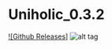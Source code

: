# Uniholic_0.3.2
[![Github Releases]]()
![alt tag](https://raw.github.com/HBProRu/Uniholic_0.3.2/master/board.png)

